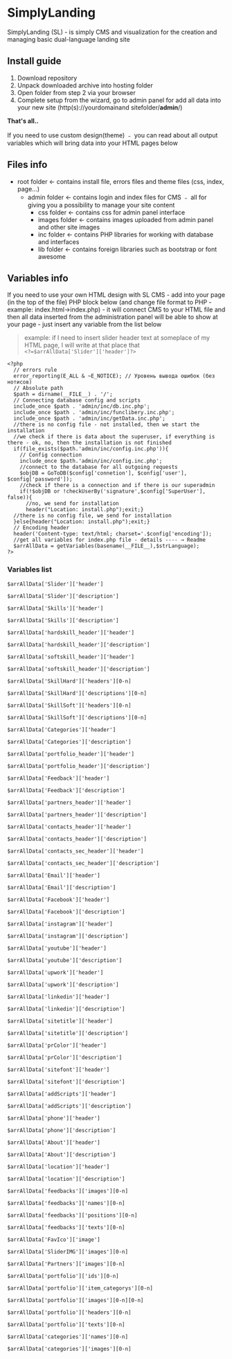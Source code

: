 # SimplyLanding
SimplyLanding (SL) - is simply CMS and visualization for the creation and managing basic dual-language landing site 

## Install guide
1. Download repository
1. Unpack downloaded archive into hosting folder
1. Open folder from step 2 via your browser
1. Complete setup from the wizard, go to admin panel for add all data into your new site  (http(s)://yourdomainand sitefolder/**admin**/)

**That's all..**

 If you need to use custom design(theme) ﹣ you can read about all output variables which will bring data into your HTML pages below
## Files info  
- root folder ← contains install file, errors files and theme files (css, index, page...)
  - admin folder ← contains login and index files for CMS ﹣ all for giving you a possibility to manage your site content
    - css folder ← contains css for admin panel interface
    - images folder ← contains images uploaded from admin panel and other site images
    - inc folder ← contains PHP libraries for working with database and interfaces
    - lib folder ← contains foreign libraries such as bootstrap or font awesome
    

## Variables info
If you need to use your own HTML design with SL CMS - add into your page (in the top of the file) PHP block below (and change file format to PHP - example: index.html→index.php) - it will connect CMS to your HTML file and then all data inserted from the administration panel will be able to show at your page - just insert any variable from the list below  
> example: if I need to insert slider header text at someplace of my HTML page, I will write at that place that  
`<?=$arrAllData['Slider']['header']?>`  

`<?php`   
`  // errors rule`  
`  error_reporting(E_ALL & ~E_NOTICE); // Уровень вывода ошибок (без нотисов)`  
`  // Absolute path`  
`  $path = dirname(__FILE__) . '/';`  
`  // Connecting database config and scripts`  
`  include_once $path . 'admin/inc/db.inc.php';`  
`  include_once $path . 'admin/inc/funclibery.inc.php';`  
`  include_once $path . 'admin/inc/getData.inc.php';`  
`  //there is no config file - not installed, then we start the installation`  
`  //we check if there is data about the superuser, if everything is there - ok, no, then the installation is not finished`  
`  if(file_exists($path.'admin/inc/config.inc.php')){`  
`    // Config connection`  
`    include_once $path.'admin/inc/config.inc.php';`  
`    //connect to the database for all outgoing requests`  
`    $objDB = GoToDB($config['connetion'], $config['user'], $config['password']);`  
`    //check if there is a connection and if there is our superadmin`  
`    if(!$objDB or !checkUserBy('signature',$config['SuperUser'], false)){`  
`      //no, we send for installation`  
`      header("Location: install.php");exit;}`  
`  //there is no config file, we send for installation`  
`  }else{header("Location: install.php");exit;}`  
`  // Encoding header`  
`  header('Content-type: text/html; charset='.$config['encoding']);`  
`  //get all variables for index.php file - details ---- → Readme`  
`  $arrAllData = getVariables(basename(__FILE__),$strLanguage);`  
`?>`  

### Variables list  

`$arrAllData['Slider']['header']`

`$arrAllData['Slider']['description']`

`$arrAllData['Skills']['header']`

`$arrAllData['Skills']['description']`

`$arrAllData['hardskill_header']['header']`

`$arrAllData['hardskill_header']['description']`

`$arrAllData['softskill_header']['header']`

`$arrAllData['softskill_header']['description']`

`$arrAllData['SkillHard']['headers'][0-n]`

`$arrAllData['SkillHard']['descriptions'][0-n]`

`$arrAllData['SkillSoft']['headers'][0-n]`

`$arrAllData['SkillSoft']['descriptions'][0-n]`

`$arrAllData['Categories']['header']`

`$arrAllData['Categories']['description']`

`$arrAllData['portfolio_header']['header']`

`$arrAllData['portfolio_header']['description']`

`$arrAllData['Feedback']['header']`

`$arrAllData['Feedback']['description']`

`$arrAllData['partners_header']['header']`

`$arrAllData['partners_header']['description']`

`$arrAllData['сontacts_header']['header']`

`$arrAllData['сontacts_header']['description']`

`$arrAllData['сontacts_sec_header']['header']`

`$arrAllData['сontacts_sec_header']['description']`

`$arrAllData['Email']['header']`

`$arrAllData['Email']['description']`

`$arrAllData['Facebook']['header']`

`$arrAllData['Facebook']['description']`

`$arrAllData['instagram']['header']`

`$arrAllData['instagram']['description']`

`$arrAllData['youtube']['header']`

`$arrAllData['youtube']['description']`

`$arrAllData['upwork']['header']`

`$arrAllData['upwork']['description']`

`$arrAllData['linkedin']['header']`

`$arrAllData['linkedin']['description']`

`$arrAllData['sitetitle']['header']`

`$arrAllData['sitetitle']['description']`

`$arrAllData['prColor']['header']`

`$arrAllData['prColor']['description']`

`$arrAllData['sitefont']['header']`

`$arrAllData['sitefont']['description']`

`$arrAllData['addScripts']['header']`

`$arrAllData['addScripts']['description']`

`$arrAllData['phone']['header']`

`$arrAllData['phone']['description']`

`$arrAllData['About']['header']`

`$arrAllData['About']['description']`

`$arrAllData['location']['header']`

`$arrAllData['location']['description']`

`$arrAllData['feedbacks']['images'][0-n]`

`$arrAllData['feedbacks']['names'][0-n]`

`$arrAllData['feedbacks']['positions'][0-n]`

`$arrAllData['feedbacks']['texts'][0-n]`

`$arrAllData['FavIco']['image']`

`$arrAllData['SliderIMG']['images'][0-n]`

`$arrAllData['Partners']['images'][0-n]`

`$arrAllData['portfolio']['ids'][0-n]`

`$arrAllData['portfolio']['item_categorys'][0-n]`

`$arrAllData['portfolio']['images'][0-n][0-n]`

`$arrAllData['portfolio']['headers'][0-n]`

`$arrAllData['portfolio']['texts'][0-n]`

`$arrAllData['categories']['names'][0-n]`

`$arrAllData['categories']['images'][0-n]`

